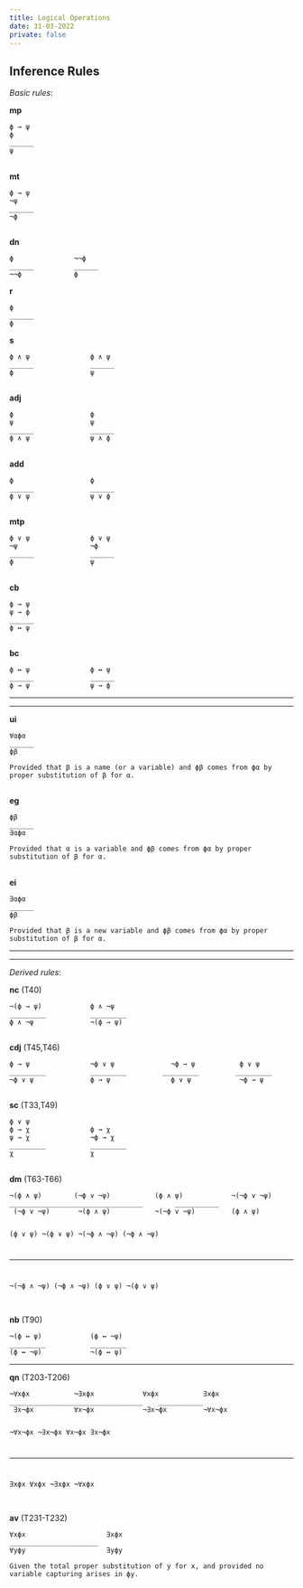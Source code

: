 ```yaml
---
title: Logical Operations
date: 31-03-2022
private: false
---
```


<!DOCTYPE html>
<html>

<head>

<meta charset="utf-8">
<meta name="viewport" content="width=device-width, initial-scale=1.0, user-scalable=yes">
<title>rules</title>
</head>

<body>

<h2 id="toc_0">Inference Rules</h2>

<p><em>Basic rules</em>:</p>

<p><strong>mp</strong> </p>

<div><pre><code class="language-none">ϕ → ψ
ϕ
______
ψ</code></pre></div>

<h2 id="toc_1"></h2>

<p><strong>mt</strong> </p>

<div><pre><code class="language-none">ϕ → ψ
¬ψ
______
¬ϕ</code></pre></div>

<h2 id="toc_2"></h2>

<p><strong>dn</strong> </p>

<div><pre><code class="language-none">ϕ               ¬¬ϕ
______          ______
¬¬ϕ             ϕ</code></pre></div>

<p><strong>r</strong> </p>

<div><pre><code class="language-none">ϕ
______
ϕ</code></pre></div>

<p><strong>s</strong> </p>

<div><pre><code class="language-none">ϕ ∧ ψ               ϕ ∧ ψ
______              ______
ϕ                   ψ   </code></pre></div>

<h2 id="toc_3"></h2>

<p><strong>adj</strong> </p>

<div><pre><code class="language-none">ϕ                   ϕ
ψ                   ψ
______              ______
ϕ ∧ ψ               ψ ∧ ϕ   </code></pre></div>

<h2 id="toc_4"></h2>

<p><strong>add</strong> </p>

<div><pre><code class="language-none">ϕ                   ϕ
______              ______
ϕ ∨ ψ               ψ ∨ ϕ   </code></pre></div>

<h2 id="toc_5"></h2>

<p><strong>mtp</strong> </p>

<div><pre><code class="language-none">ϕ ∨ ψ               ϕ ∨ ψ
¬ψ                  ¬ϕ
______              ______
ϕ                   ψ   </code></pre></div>

<h2 id="toc_6"></h2>

<p><strong>cb</strong> </p>

<div><pre><code class="language-none">ϕ → ψ
ψ → ϕ
______
ϕ ↔ ψ                   </code></pre></div>

<h2 id="toc_7"></h2>

<p><strong>bc</strong> </p>

<div><pre><code class="language-none">ϕ ↔ ψ               ϕ ↔ ψ
______              ______
ϕ → ψ               ψ → ϕ   </code></pre></div>

<hr>

<hr>

<p><strong>ui</strong> </p>

<div><pre><code class="language-none">∀αϕα
______
ϕβ</code></pre></div>

<p><code>Provided that β is a name (or a variable) and ϕβ comes from ϕα by proper substitution of β for α.</code></p>

<h2 id="toc_8"></h2>

<p><strong>eg</strong> </p>

<div><pre><code class="language-none">ϕβ
______
∃αϕα</code></pre></div>

<p><code>Provided that α is a variable and ϕβ comes from ϕα by proper substitution of β for α.</code></p>

<h2 id="toc_9"></h2>

<p><strong>ei</strong> </p>

<div><pre><code class="language-none">∃αϕα
______
ϕβ</code></pre></div>

<p><code>Provided that β is a new variable and ϕβ comes from ϕα by proper substitution of β for α.</code></p>

<hr>

<hr>

<p><em>Derived rules</em>:</p>

<p><strong>nc</strong> (T40) </p>

<div><pre><code class="language-none">¬(ϕ → ψ)            ϕ ∧ ¬ψ
_________           _________
ϕ ∧ ¬ψ              ¬(ϕ → ψ)    </code></pre></div>

<h2 id="toc_10"></h2>

<p><strong>cdj</strong> (T45,T46) </p>

<div><pre><code class="language-none">ϕ → ψ               ¬ϕ ∨ ψ              ¬ϕ → ψ           ϕ ∨ ψ
_________           _________         _________         _________
¬ϕ ∨ ψ              ϕ → ψ               ϕ ∨ ψ            ¬ϕ → ψ</code></pre></div>

<h2 id="toc_11"></h2>

<p><strong>sc</strong> (T33,T49) </p>

<div><pre><code class="language-none">ϕ ∨ ψ
ϕ → χ               ϕ → χ
ψ → χ               ¬ϕ → χ  
_________           _________
χ                   χ</code></pre></div>

<h2 id="toc_12"></h2>

<p><strong>dm</strong> (T63-T66) </p>

<div><pre><code class="language-none">¬(ϕ ∧ ψ)        (¬ϕ ∨ ¬ψ)           (ϕ ∧ ψ)            ¬(¬ϕ ∨ ¬ψ)
_________________________________        ___________
 (¬ϕ ∨ ¬ψ)       ¬(ϕ ∧ ψ)           ¬(¬ϕ ∨ ¬ψ)         (ϕ ∧ ψ)

(ϕ ∨ ψ) ¬(ϕ ∨ ψ) ¬(¬ϕ ∧ ¬ψ) (¬ϕ ∧ ¬ψ)

---

¬(¬ϕ ∧ ¬ψ) (¬ϕ ∧ ¬ψ) (ϕ ∨ ψ) ¬(ϕ ∨ ψ)</code></pre></div>

<h2 id="toc_13"></h2>

<p><strong>nb</strong> (T90) </p>

<div><pre><code class="language-none">¬(ϕ ↔ ψ)            (ϕ ↔ ¬ψ)
_________           _________
(ϕ ↔ ¬ψ)            ¬(ϕ ↔ ψ)            </code></pre></div>

<hr>

<p><strong>qn</strong> (T203-T206)</p>

<div><pre><code class="language-none">¬∀xϕx           ¬∃xϕx            ∀xϕx           ∃xϕx
_________________________________    ___________
 ∃x¬ϕx          ∀x¬ϕx            ¬∃x¬ϕx         ¬∀x¬ϕx

¬∀x¬ϕx ¬∃x¬ϕx ∀x¬ϕx ∃x¬ϕx

---

∃xϕx ∀xϕx ¬∃xϕx ¬∀xϕx</code></pre></div>

<h2 id="toc_14"></h2>

<p><strong>av</strong> (T231-T232)</p>

<div><pre><code class="language-none">∀xϕx                    ∃xϕx
______________________
∀yϕy                    ∃yϕy</code></pre></div>

<p><code>Given the total proper substitution of y for x, and provided no variable capturing arises in ϕy.</code></p>

<h2 id="toc_15"></h2>

</body>

</html>
